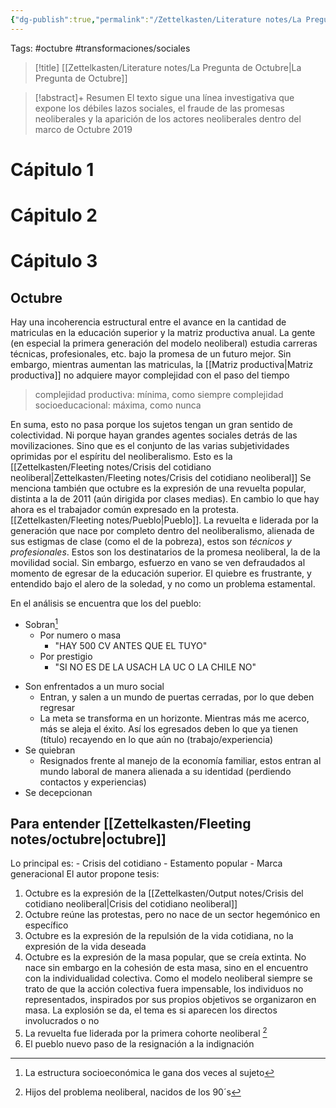 ```yaml
---
{"dg-publish":true,"permalink":"/Zettelkasten/Literature notes/La Pregunta de Octubre/","noteIcon":"","created":"2025-06-01T16:50:39.801-04:00"}
---
```


Tags: #octubre #transformaciones/sociales 
>[!title]
 [[Zettelkasten/Literature notes/La Pregunta de Octubre\|La Pregunta de Octubre]] 

> [!abstract]+ Resumen
> El texto sigue una línea investigativa que expone los débiles lazos sociales, el fraude de las promesas neoliberales y la aparición de los actores neoliberales dentro del marco de Octubre 2019


# Cápitulo 1
# Cápitulo 2
# Cápitulo 3 
## Octubre
Hay una incoherencia estructural entre el avance en la cantidad de matriculas en la educación superior y la matriz productiva anual. La gente (en especial la primera generación del modelo neoliberal) estudia carreras técnicas, profesionales, etc. bajo la promesa de un futuro mejor. Sin embargo, mientras aumentan las matriculas, la [[Matriz productiva\|Matriz productiva]]  no adquiere mayor complejidad con el paso del tiempo
> complejidad productiva: mínima, como siempre
> complejidad socioeducacional: máxima, como nunca

En suma, esto no pasa porque los sujetos tengan un gran sentido de colectividad. Ni porque hayan grandes agentes sociales detrás de las movilizaciones. Sino que es el conjunto de las varias subjetividades oprimidas por el espíritu del neoliberalismo. Esto es la [[Zettelkasten/Fleeting notes/Crisis del cotidiano neoliberal\|Zettelkasten/Fleeting notes/Crisis del cotidiano neoliberal]]
Se menciona también que octubre es la expresión de una revuelta popular, distinta a la de 2011 (aún dirigida por clases medias). En cambio lo que hay ahora es el trabajador común expresado en la protesta. [[Zettelkasten/Fleeting notes/Pueblo\|Pueblo]]. La revuelta e liderada por la generación que nace por completo dentro del neoliberalismo, alienada de sus estigmas de clase (como el de la pobreza), estos son *técnicos y profesionales*.
Estos son los destinatarios de la promesa neoliberal, la de la movilidad social. Sin embargo, esfuerzo en vano se ven defraudados al momento de egresar de la educación superior. El quiebre es frustrante, y entendido bajo el alero de la soledad, y no como un problema estamental.

En el análisis se encuentra que los del pueblo:
- Sobran[^1]
	- Por numero o masa
		- "HAY 500 CV ANTES QUE EL TUYO"
	- Por prestigio
		- "SI NO ES DE LA USACH LA UC O LA CHILE NO"

[^1]: La estructura socioeconómica le gana dos veces al sujeto

-  Son enfrentados a un muro social
	- Entran, y salen a un mundo de puertas cerradas, por lo que deben regresar
	- La meta se transforma en un horizonte. Mientras más me acerco, más se aleja el éxito. Así los egresados deben lo que ya tienen (título) recayendo en lo que aún no (trabajo/experiencia)
- Se quiebran
	- Resignados frente al manejo de la economía familiar, estos entran al mundo laboral de manera alienada a su identidad (perdiendo contactos y experiencias)
- Se decepcionan
## Para entender [[Zettelkasten/Fleeting notes/octubre\|octubre]]
Lo principal es:
	-  Crisis del cotidiano
	-  Estamento popular
	- Marca generacional
El autor propone tesis:
 1. Octubre es la expresión de la [[Zettelkasten/Output notes/Crisis del cotidiano neoliberal\|Crisis del cotidiano neoliberal]]
 2. Octubre reúne las protestas, pero no nace de un sector hegemónico en específico
 3. Octubre es la expresión de la repulsión de la vida cotidiana, no la expresión de la vida deseada
 4. Octubre es la expresión de la masa popular, que se creía extinta. No nace sin embargo en la cohesión de esta masa, sino en el encuentro con la individualidad colectiva. Como el modelo neoliberal siempre se trato de que la acción colectiva fuera impensable, los individuos no representados, inspirados por sus propios objetivos se organizaron en masa. La explosión se da, el tema es si aparecen los directos involucrados o no
 5. La revuelta fue liderada por la primera cohorte neoliberal [^2] 
 6. El pueblo nuevo paso de la resignación a la indignación
 
[^2]: Hijos del problema neoliberal, nacidos de los 90´s

 

 
